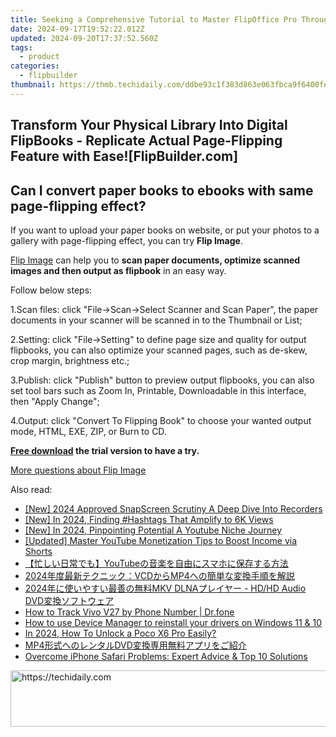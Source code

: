 ```yaml
---
title: Seeking a Comprehensive Tutorial to Master FlipOffice Pro Through FlipBuilder's Help Resources – Where Do I Start?
date: 2024-09-17T19:52:22.012Z
updated: 2024-09-20T17:37:52.560Z
tags:
  - product
categories:
  - flipbuilder
thumbnail: https://thmb.techidaily.com/ddbe93c1f383d863e063fbca9f6400fefa603d0725cd39b0f3a07fbfec69fabd.jpeg
---
```


## Transform Your Physical Library Into Digital FlipBooks - Replicate Actual Page-Flipping Feature with Ease![FlipBuilder.com]

## Can I convert paper books to ebooks with same page-flipping effect?

If you want to upload your paper books on website, or put your photos to a gallery with page-flipping effect, you can try **Flip Image**. 

[Flip Image](https://tools.techidaily.com/flipbuilder/products/) can help you to **scan paper documents, optimize scanned images and then output as flipbook** in an easy way.

Follow below steps:

1.Scan files: click "File->Scan->Select Scanner and Scan Paper", the paper documents in your scanner will be scanned in to the Thumbnail or List;

2.Setting: click "File->Setting" to define page size and quality for output flipbooks, you can also optimize your scanned pages, such as de-skew, crop margin, brightness etc.;

3.Publish: click "Publish" button to preview output flipbooks, you can also set tool bars such as Zoom In, Printable, Downloadable in this interface, then "Apply Change";

4.Output: click "Convert To Flipping Book" to choose your wanted output mode, HTML, EXE, ZIP, or Burn to CD.

**[Free download](https://tools.techidaily.com/flipbuilder/products/) the trial version to have a try.** 

[More questions about Flip Image](https://tools.techidaily.com/flipbuilder/products/)

<ins class="adsbygoogle"
     style="display:block"
     data-ad-format="autorelaxed"
     data-ad-client="ca-pub-7571918770474297"
     data-ad-slot="1223367746"></ins>

<ins class="adsbygoogle"
     style="display:block"
     data-ad-client="ca-pub-7571918770474297"
     data-ad-slot="8358498916"
     data-ad-format="auto"
     data-full-width-responsive="true"></ins>

<span class="atpl-alsoreadstyle">Also read:</span>
<div><ul>
<li><a href="https://video-capture.techidaily.com/new-2024-approved-snapscreen-scrutiny-a-deep-dive-into-recorders/"><u>[New] 2024 Approved SnapScreen Scrutiny A Deep Dive Into Recorders</u></a></li>
<li><a href="https://youtube-docs.techidaily.com/n-2024-finding-hashtags-that-amplify-to-6k-views/"><u>[New] In 2024, Finding #Hashtags That Amplify to 6K Views</u></a></li>
<li><a href="https://youtube-blog.techidaily.com/n-2024-pinpointing-potential-a-youtube-niche-journey/"><u>[New] In 2024, Pinpointing Potential A Youtube Niche Journey</u></a></li>
<li><a href="https://facebook-video-footage.techidaily.com/updated-master-youtube-monetization-tips-to-boost-income-via-shorts/"><u>[Updated] Master YouTube Monetization Tips to Boost Income via Shorts</u></a></li>
<li><a href="https://win-trending.techidaily.com/1726030275068-youtube/"><u>【忙しい日常でも】YouTubeの音楽を自由にスマホに保存する方法</u></a></li>
<li><a href="https://win-trending.techidaily.com/2024vcdmp4/"><u>2024年度最新テクニック：VCDからMP4への簡単な変換手順を解説</u></a></li>
<li><a href="https://win-trending.techidaily.com/2024mkv-dlna-hdhd-audio-dvd/"><u>2024年に使いやすい最善の無料MKV DLNAプレイヤー - HD/HD Audio DVD変換ソフトウェア</u></a></li>
<li><a href="https://android-location-track.techidaily.com/how-to-track-vivo-v27-by-phone-number-drfone-by-drfone-virtual-android/"><u>How to Track Vivo V27 by Phone Number | Dr.fone</u></a></li>
<li><a href="https://review-topics.techidaily.com/how-to-use-device-manager-to-reinstall-your-drivers-on-windows-11-and-10-by-drivereasy-guide/"><u>How to use Device Manager to reinstall your drivers on Windows 11 & 10</u></a></li>
<li><a href="https://easy-unlock-android.techidaily.com/in-2024-how-to-unlock-a-poco-x6-pro-easily-by-drfone-android/"><u>In 2024, How To Unlock a Poco X6 Pro Easily?</u></a></li>
<li><a href="https://win-trending.techidaily.com/1726030188232-mp4dvd/"><u>MP4形式へのレンタルDVD変換専用無料アプリをご紹介</u></a></li>
<li><a href="https://fox-that.techidaily.com/overcome-iphone-safari-problems-expert-advice-and-top-10-solutions/"><u>Overcome iPhone Safari Problems: Expert Advice & Top 10 Solutions</u></a></li>
</ul></div>

<!-- affiliate ads begin -->
<a href="https://appsumo.8odi.net/c/5597632/2123729/7443" target="_top" id="2123729">
  <img src="//a.impactradius-go.com/display-ad/7443-2123729" border="0" alt="https://techidaily.com" width="600" height="90"/>
</a>
<img height="0" width="0" src="https://appsumo.8odi.net/i/5597632/2123729/7443" style="position:absolute;visibility:hidden;" border="0" />
<!-- affiliate ads end -->

